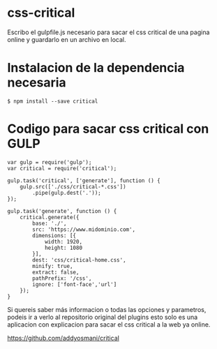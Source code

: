 # css-critical
Escribo el gulpfile.js necesario para sacar el css critical de una pagina online y guardarlo en un archivo en local.

# Instalacion de la dependencia necesaria

```
$ npm install --save critical
```

# Codigo para sacar css critical con GULP

```
var gulp = require('gulp');
var critical = require('critical');

gulp.task('critical', ['generate'], function () {
    gulp.src(['./css/critical-*.css'])
        .pipe(gulp.dest('.'));
});

gulp.task('generate', function () {
    critical.generate({
        base: './',
        src: 'https://www.midominio.com',
        dimensions: [{
            width: 1920,
            height: 1080
        }],
        dest: 'css/critical-home.css',
        minify: true,
        extract: false,
        pathPrefix: '/css',
        ignore: ['font-face','url']
    });
}
```

Si quereis saber más informacion o todas las opciones y parametros, podeis ir a verlo al repositorio original del plugins esto solo es una aplicacion con explicacion para sacar el css critical a la web ya online.

https://github.com/addyosmani/critical
